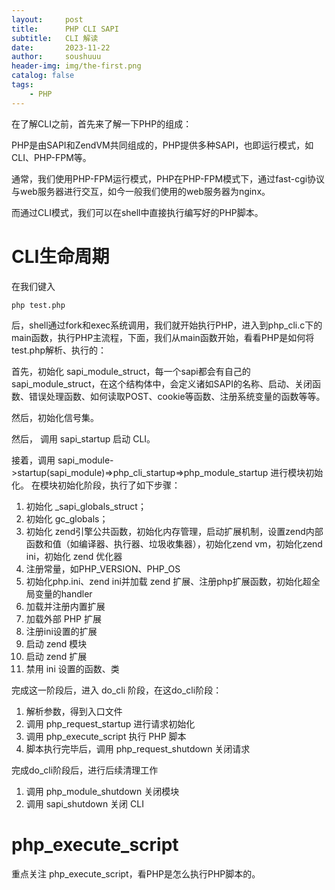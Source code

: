 ```yaml
---
layout:     post
title:      PHP CLI SAPI
subtitle:   CLI 解读
date:       2023-11-22
author:     soushuuu
header-img: img/the-first.png
catalog: false
tags:
    - PHP
---
```



在了解CLI之前，首先来了解一下PHP的组成：

PHP是由SAPI和ZendVM共同组成的，PHP提供多种SAPI，也即运行模式，如CLI、PHP-FPM等。

通常，我们使用PHP-FPM运行模式，PHP在PHP-FPM模式下，通过fast-cgi协议与web服务器进行交互，如今一般我们使用的web服务器为nginx。

而通过CLI模式，我们可以在shell中直接执行编写好的PHP脚本。


# CLI生命周期
在我们键入

```
php test.php
```
后，shell通过fork和exec系统调用，我们就开始执行PHP，进入到php_cli.c下的main函数，执行PHP主流程，下面，我们从main函数开始，看看PHP是如何将test.php解析、执行的：

首先，初始化 sapi_module_struct，每一个sapi都会有自己的 sapi_module_struct，在这个结构体中，会定义诸如SAPI的名称、启动、关闭函数、错误处理函数、如何读取POST、cookie等函数、注册系统变量的函数等等。

然后，初始化信号集。

然后， 调用 sapi_startup 启动 CLI。

接着，调用 sapi_module->startup(sapi_module)=>php_cli_startup=>php_module_startup 进行模块初始化。
在模块初始化阶段，执行了如下步骤：

1. 初始化 _sapi_globals_struct；
2. 初始化 gc_globals；
3. 初始化 zend引擎公共函数，初始化内存管理，启动扩展机制，设置zend内部函数和值（如编译器、执行器、垃圾收集器），初始化zend vm，初始化zend ini，初始化 zend 优化器
4. 注册常量，如PHP_VERSION、PHP_OS
5. 初始化php.ini、zend ini并加载 zend 扩展、注册php扩展函数，初始化超全局变量的handler
6. 加载并注册内置扩展
7. 加载外部 PHP 扩展
8. 注册ini设置的扩展
9. 启动 zend 模块
10. 启动 zend 扩展
11. 禁用 ini 设置的函数、类

完成这一阶段后，进入 do_cli 阶段，在这do_cli阶段：

1. 解析参数，得到入口文件
2. 调用 php_request_startup 进行请求初始化
3. 调用 php_execute_script 执行 PHP 脚本
4. 脚本执行完毕后，调用 php_request_shutdown 关闭请求

完成do_cli阶段后，进行后续清理工作

1. 调用 php_module_shutdown 关闭模块
2. 调用 sapi_shutdown 关闭 CLI


# php_execute_script
重点关注 php_execute_script，看PHP是怎么执行PHP脚本的。

